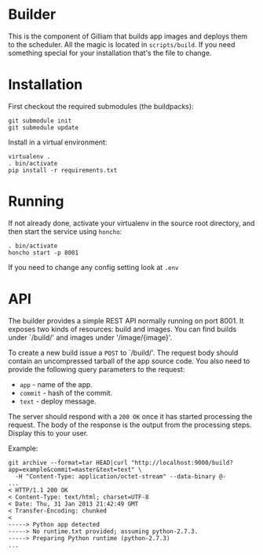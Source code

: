 # Builder

This is the component of Gilliam that builds app images and deploys
them to the scheduler.  All the magic is located in `scripts/build`.
If you need something special for your installation that's the file to
change.

# Installation

First checkout the required submodules (the buildpacks):

    git submodule init
    git submodule update

Install in a virtual environment:

    virtualenv .
    . bin/activate
    pip install -r requirements.txt

# Running

If not already done, activate your virtualenv in the source root
directory, and then start the service using `honcho`:

    . bin/activate
    honcho start -p 8001

If you need to change any config setting look at `.env`

# API

The builder provides a simple REST API normally running on port 8001.
It exposes two kinds of resources: build and images.  You can find
builds under `/build/' and images under '/image/{image}'.

To create a new build issue a `POST` to `/build/'.  The request body
should contain an uncompressed tarball of the app source code.  You
also need to provide the following query parameters to the request:

* `app` - name of the app.
* `commit` - hash of the commit.
* `text` - deploy message.

The server should respond with a `200 OK` once it has started
processing the request.  The body of the response is the output from
the processing steps.  Display this to your user.

Example:

    git archive --format=tar HEAD|curl "http://localhost:9000/build?app=example&commit=master&text=text" \
      -H "Content-Type: application/octet-stream" --data-binary @-
    ...
    < HTTP/1.1 200 OK
    < Content-Type: text/html; charset=UTF-8
    < Date: Thu, 31 Jan 2013 21:42:49 GMT
    < Transfer-Encoding: chunked
    < 
    -----> Python app detected
    -----> No runtime.txt provided; assuming python-2.7.3.
    -----> Preparing Python runtime (python-2.7.3)
    ...


